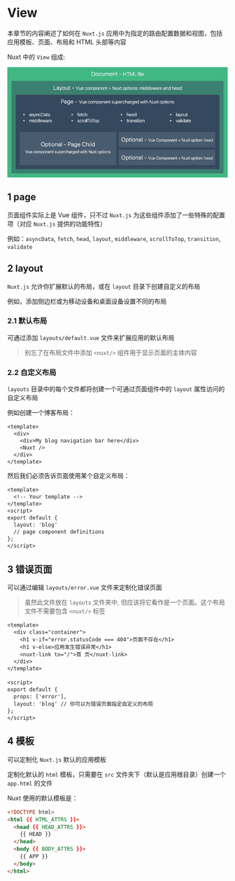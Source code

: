 # View

本章节的内容阐述了如何在 `Nuxt.js` 应用中为指定的路由配置数据和视图，包括应用模板、页面、布局和 HTML 头部等内容

Nuxt 中的 `View` 组成:

![](../images/1-1-view_20241029181323.png)

## 1 page

页面组件实际上是 Vue 组件，只不过 `Nuxt.js` 为这些组件添加了一些特殊的配置项（对应 `Nuxt.js` 提供的功能特性）

例如：`asyncData`, `fetch`, `head`, `layout`, `middleware`, `scrollToTop`, `transition`, `validate`

## 2 layout

`Nuxt.js` 允许你扩展默认的布局，或在 `layout` 目录下创建自定义的布局

例如，添加侧边栏或为移动设备和桌面设备设置不同的布局

### 2.1 默认布局

可通过添加 `layouts/default.vue` 文件来扩展应用的默认布局

> 别忘了在布局文件中添加 `<nuxt/>` 组件用于显示页面的主体内容

### 2.2 自定义布局

`layouts` 目录中的每个文件都将创建一个可通过页面组件中的 `layout` 属性访问的自定义布局

例如创建一个博客布局：

```vue
<template>
  <div>
    <div>My blog navigation bar here</div>
    <Nuxt />
  </div>
</template>
```

然后我们必须告诉页面使用某个自定义布局：

```vue
<template>
  <!-- Your template -->
</template>
<script>
export default {
  layout: 'blog'
  // page component definitions
};
</script>
```

## 3 错误页面

可以通过编辑 `layouts/error.vue` 文件来定制化错误页面

> 虽然此文件放在 `layouts` 文件夹中, 但应该将它看作是一个页面。这个布局文件不需要包含 `<nuxt/>` 标签

```vue
<template>
  <div class="container">
    <h1 v-if="error.statusCode === 404">页面不存在</h1>
    <h1 v-else>应用发生错误异常</h1>
    <nuxt-link to="/">首 页</nuxt-link>
  </div>
</template>

<script>
export default {
  props: ['error'],
  layout: 'blog' // 你可以为错误页面指定自定义的布局
};
</script>
```

## 4 模板

可以定制化 `Nuxt.js` 默认的应用模板

定制化默认的 `html` 模板，只需要在 `src` 文件夹下（默认是应用根目录）创建一个 `app.html` 的文件

Nuxt 使用的默认模板是：

```html
<!DOCTYPE html>
<html {{ HTML_ATTRS }}>
  <head {{ HEAD_ATTRS }}>
    {{ HEAD }}
  </head>
  <body {{ BODY_ATTRS }}>
    {{ APP }}
  </body>
</html>
```
